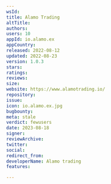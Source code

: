 ```yaml
---
wsId: 
title: Alamo Trading
altTitle: 
authors: 
users: 10
appId: io.alamo.ex
appCountry: 
released: 2022-08-12
updated: 2022-08-23
version: 1.0.3
stars: 
ratings: 
reviews: 
size: 
website: https://www.alamotrading.io/
repository: 
issue: 
icon: io.alamo.ex.jpg
bugbounty: 
meta: stale
verdict: fewusers
date: 2023-08-18
signer: 
reviewArchive: 
twitter: 
social: 
redirect_from: 
developerName: Alamo trading
features: 

---
```


